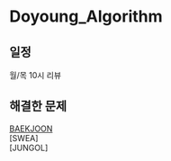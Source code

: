 # Doyoung_Algorithm
## 일정
월/목 10시 리뷰

## 해결한 문제
[BAEKJOON](https://www.acmicpc.net/problemset?user=dyim0403&user_solved=1) <br />
[SWEA] <br />
[JUNGOL] <br />
